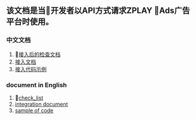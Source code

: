 ## 该文档是当开发者以API方式请求ZPLAY Ads广告平台时使用。

### 中文文档

1. [接入后的检查文档](check_list.md)
2. [接入文档](request_and_response.md)
3. [接入代码示例](sample_of_reqeust_and_response.md)

### document in English
1. [check_list](check_list.md)
2. [integration document](request_and_response.md)
3. [sample of code](sample_of_reqeust_and_response.md)